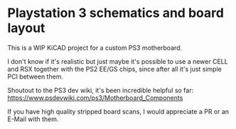 # Playstation 3 schematics and board layout

This is a WIP KiCAD project for a custom PS3 motherboard.

I don't know if it's realistic but just maybe it's possible to use a newer CELL and RSX together with the PS2 EE/GS chips, since after all it's just simple PCI between them.

Shoutout to the PS3 dev wiki, it's been incredible helpful so far:
https://www.psdevwiki.com/ps3/Motherboard_Components

If you have high quality stripped board scans, I would appreciate a PR or an E-Mail with them.
